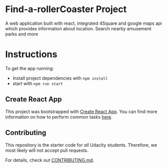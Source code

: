 # Find-a-rollerCoaster Project
 A web application built with react, integrated 4Square and google maps api which provides
 information about   location. Search nearby amusement parks and more


# Instructions

To get the app running:

*   Install project dependencies with `npm install`
*   start with  `npm run start`




## Create React App

This project was bootstrapped with [Create React App](https://github.com/facebookincubator/create-react-app). You can find more information on how to perform common tasks [here](https://github.com/facebookincubator/create-react-app/blob/master/packages/react-scripts/template/README.md).

## Contributing

This repository is the starter code for _all_ Udacity students. Therefore, we most likely will not accept pull requests.

For details, check out [CONTRIBUTING.md](CONTRIBUTING.md).
